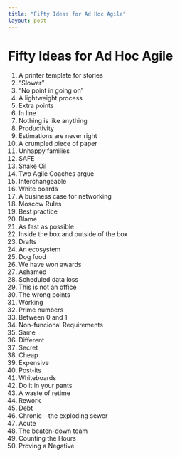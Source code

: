 ```yaml
---
title: "Fifty Ideas for Ad Hoc Agile"
layout: post 
---
```



# Fifty Ideas for Ad Hoc Agile

1.  A printer template for stories
2.  “Slower”
3.  “No point in going on”
4.  A lightweight process
5.  Extra points
6.  In line
7.  Nothing is like anything
8.  Productivity
9.  Estimations are never right
10. A crumpled piece of paper
11. Unhappy families
12. SAFE
13. Snake Oil
14. Two Agile Coaches argue
15. Interchangeable
16. White boards
17. A business case for networking
18. Moscow Rules
19. Best practice
20. Blame
21. As fast as possible
22. Inside the box and outside of the box
23. Drafts
24. An ecosystem
25. Dog food
26. We have won awards
27. Ashamed
28. Scheduled data loss
29. This is not an office
30. The wrong points
31. Working
32. Prime numbers
33. Between 0 and 1
34. Non-funcional Requirements
35. Same
36. Different
37. Secret
38. Cheap
39. Expensive
40. Post-its
41. Whiteboards
42. Do it in your pants
43. A waste of retime
44. Rework
45. Debt
46. Chronic – the exploding sewer
47. Acute
48. The beaten-down team
49. Counting the Hours
50. Proving a Negative

